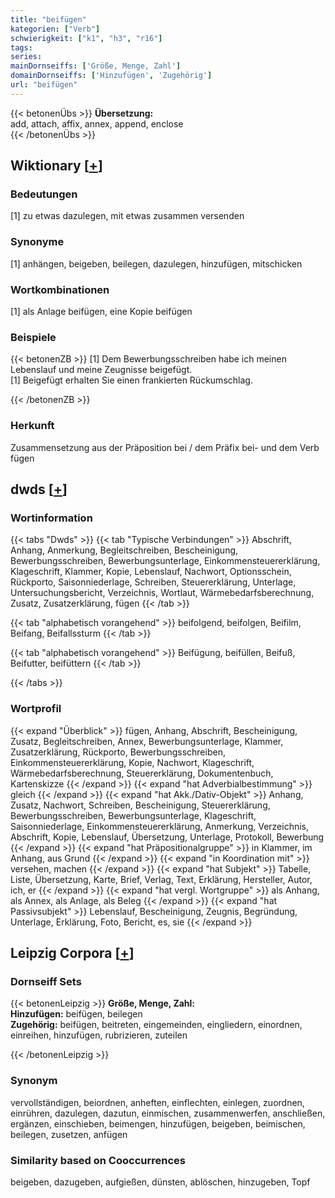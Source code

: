 ```yaml
---
title: "beifügen"
kategorien: ["Verb"]
schwierigkeit: ["k1", "h3", "r16"]
tags:
series:
mainDornseiffs: ['Größe, Menge, Zahl']
domainDornseiffs: ['Hinzufügen', 'Zugehörig']
url: "beifügen"
---
```


{{< betonenÜbs >}}
**Übersetzung:**  
add, attach, affix, annex, append, enclose  
{{< /betonenÜbs >}}

## Wiktionary [[+](https://de.wiktionary.org/wiki/beifügen)]

### Bedeutungen
[1] zu etwas dazulegen, mit etwas zusammen versenden  

### Synonyme
[1] anhängen, beigeben, beilegen, dazulegen, hinzufügen, mitschicken  

### Wortkombinationen
[1] als Anlage beifügen, eine Kopie beifügen  

### Beispiele
{{< betonenZB >}}
[1] Dem Bewerbungsschreiben habe ich meinen Lebenslauf und meine Zeugnisse beigefügt.  
[1] Beigefügt erhalten Sie einen frankierten Rückumschlag.  

{{< /betonenZB >}}
### Herkunft
Zusammensetzung aus der Präposition bei / dem Präfix bei- und dem Verb fügen  



## dwds [[+](https://www.dwds.de/wb/beifügen)]

### Wortinformation
{{< tabs "Dwds" >}}
{{< tab "Typische Verbindungen" >}}
Abschrift, Anhang, Anmerkung, Begleitschreiben, Bescheinigung, Bewerbungsschreiben, Bewerbungsunterlage, Einkommensteuererklärung, Klageschrift, Klammer, Kopie, Lebenslauf, Nachwort, Optionsschein, Rückporto, Saisonniederlage, Schreiben, Steuererklärung, Unterlage, Untersuchungsbericht, Verzeichnis, Wortlaut, Wärmebedarfsberechnung, Zusatz, Zusatzerklärung, fügen
{{< /tab >}}

{{< tab "alphabetisch vorangehend" >}}
beifolgend, beifolgen, Beifilm, Beifang, Beifallssturm
{{< /tab >}}

{{< tab "alphabetisch vorangehend" >}}
Beifügung, beifüllen, Beifuß, Beifutter, beifüttern
{{< /tab >}}

{{< /tabs >}}

### Wortprofil
{{< expand "Überblick" >}} fügen, Anhang, Abschrift, Bescheinigung, Zusatz, Begleitschreiben, Annex, Bewerbungsunterlage, Klammer, Zusatzerklärung, Rückporto, Bewerbungsschreiben, Einkommensteuererklärung, Kopie, Nachwort, Klageschrift, Wärmebedarfsberechnung, Steuererklärung, Dokumentenbuch, Kartenskizze {{< /expand >}}
{{< expand "hat Adverbialbestimmung" >}} gleich {{< /expand >}}
{{< expand "hat Akk./Dativ-Objekt" >}} Anhang, Zusatz, Nachwort, Schreiben, Bescheinigung, Steuererklärung, Bewerbungsschreiben, Bewerbungsunterlage, Klageschrift, Saisonniederlage, Einkommensteuererklärung, Anmerkung, Verzeichnis, Abschrift, Kopie, Lebenslauf, Übersetzung, Unterlage, Protokoll, Bewerbung {{< /expand >}}
{{< expand "hat Präpositionalgruppe" >}} in Klammer, im Anhang, aus Grund {{< /expand >}}
{{< expand "in Koordination mit" >}} versehen, machen {{< /expand >}}
{{< expand "hat Subjekt" >}} Tabelle, Liste, Übersetzung, Karte, Brief, Verlag, Text, Erklärung, Hersteller, Autor, ich, er {{< /expand >}}
{{< expand "hat vergl. Wortgruppe" >}} als Anhang, als Annex, als Anlage, als Beleg {{< /expand >}}
{{< expand "hat Passivsubjekt" >}} Lebenslauf, Bescheinigung, Zeugnis, Begründung, Unterlage, Erklärung, Foto, Bericht, es, sie {{< /expand >}}

## Leipzig Corpora [[+](https://corpora.uni-leipzig.de/en/res?word=beifügen&corpusId=deu_newscrawl-public_2018)]

### Dornseiff Sets
{{< betonenLeipzig >}}
**Größe, Menge, Zahl:**  
**Hinzufügen:** beifügen, beilegen  
**Zugehörig:** beifügen, beitreten, eingemeinden, eingliedern, einordnen, einreihen, hinzufügen, rubrizieren, zuteilen  

{{< /betonenLeipzig >}}

### Synonym
vervollständigen, beiordnen, anheften, einflechten, einlegen, zuordnen, einrühren, dazulegen, dazutun, einmischen, zusammenwerfen, anschließen, ergänzen, einschieben, beimengen, hinzufügen, beigeben, beimischen, beilegen, zusetzen, anfügen


### Similarity based on Cooccurrences
beigeben, dazugeben, aufgießen, dünsten, ablöschen, hinzugeben, Topf

